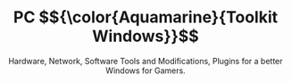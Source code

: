 <p align="center">
<h1 align="center">
  PC $${\color{Aquamarine}{Toolkit Windows}}$$
</h1>
    <p align="center">Hardware, Network, Software Tools and Modifications, Plugins for a better Windows for Gamers.</p>
</p>
